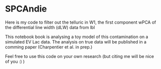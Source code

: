 # SPCAndie

Here is my code to filter out the telluric in W1, the first component wPCA of the differential line width (dLW) data from lbl

This notebook book is analysing a toy model of this contamination on a simulated EV Lac data. 
The analysis on true data will be published in a comming paper (Charpentier et al. in prep.) 

Feel free to use this code on your own research (but citing me will be nice of you :) ) 
